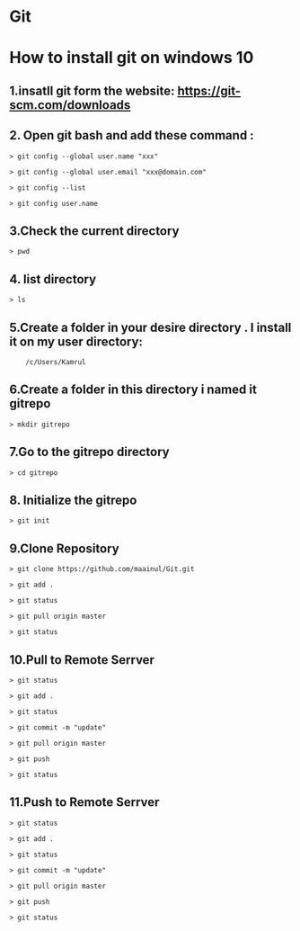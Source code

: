 # Git
# How to install git on windows 10

## 1.insatll git form the website: https://git-scm.com/downloads

## 2. Open git bash and add these command :

	> git config --global user.name "xxx"
	
	> git config --global user.email "xxx@domain.com"
	
	> git config --list
	
	> git config user.name

## 3.Check the current directory 
	
	> pwd
	
## 4. list directory
	
	> ls
	
## 5.Create a folder in your desire directory . I install it on my user directory: 

```
	/c/Users/Kamrul
```

## 6.Create a folder in this directory i named it gitrepo

	> mkdir gitrepo

## 7.Go to the gitrepo directory

	> cd gitrepo
	
## 8. Initialize the gitrepo

	> git init

## 9.Clone Repository

	> git clone https://github.com/maainul/Git.git

	> git add .

	> git status

	> git pull origin master

	> git status

## 10.Pull to Remote Serrver

	> git status

	> git add .

	> git status
	
	> git commit -m "update"

	> git pull origin master
	
	> git push 

	> git status

## 11.Push to Remote Serrver

	> git status

	> git add .

	> git status
	
	> git commit -m "update"

	> git pull origin master
	
	> git push 

	> git status
	

